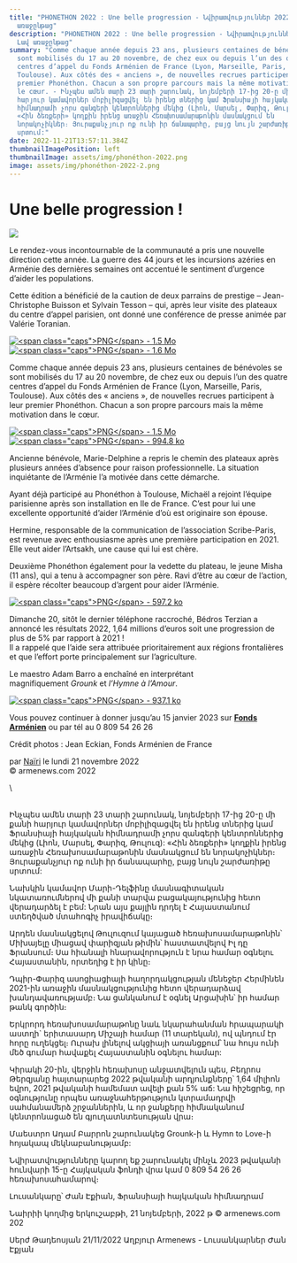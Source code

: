 ```yaml
---
title: "PHONETHON 2022 : Une belle progression - Նվիրատվություններ 2022. Լավ
  առաջընթաց"
description: "PHONETHON 2022 : Une belle progression - Նվիրատվություններ 2022.
  Լավ առաջընթաց"
summary: "Comme chaque année depuis 23 ans, plusieurs centaines de bénévoles se
  sont mobilisés du 17 au 20 novembre, de chez eux ou depuis l’un des quatre
  centres d’appel du Fonds Arménien de France (Lyon, Marseille, Paris,
  Toulouse). Aux côtés des « anciens », de nouvelles recrues participent à leur
  premier Phonéthon. Chacun a son propre parcours mais la même motivation dans
  le cœur. - Ինչպես ամեն տարի 23 տարի շարունակ, նոյեմբերի 17-ից 20-ը մի քանի
  հարյուր կամավորներ մոբիլիզացվել են իրենց տներից կամ Ֆրանսիայի հայկական
  հիմնադրամի չորս զանգերի կենտրոններից մեկից (Լիոն, Մարսել, Փարիզ, Թուլուզ):
  «Հին ձեռքերի» կողքին իրենց առաջին Հեռախոսամարաթոնին մասնակցում են
  նորակոչիկներ։ Յուրաքանչյուր ոք ունի իր ճանապարհը, բայց նույն շարժառիթը
  սրտում:"
date: 2022-11-21T13:57:11.384Z
thumbnailImagePosition: left
thumbnailImage: assets/img/phonéthon-2022.png
image: assets/img/phonéthon-2022-2.png
---
```

<!--StartFragment-->

# Une belle progression !

![](https://www.armenews.com/IMG/arton98221.png)

Le rendez-vous incontournable de la communauté a pris une nouvelle direction cette année. La guerre des 44 jours et les incursions azéries en Arménie des dernières semaines ont accentué le sentiment d’urgence d’aider les populations.

Cette édition a bénéficié de la caution de deux parrains de prestige – Jean-Christophe Buisson et Sylvain Tesson – qui, après leur visite des plateaux du centre d’appel parisien, ont donné une conférence de presse animée par Valérie Toranian.

[![\<span class="caps">PNG\</span> - 1.5 Mo](https://www.armenews.com/local/cache-vignettes/L670xH450/capture_d_e_cran_2022-11-19_a_12.48.22-234b8.png?1668871068)](https://www.armenews.com/IMG/png/capture_d_e_cran_2022-11-19_a_12.48.22.png "png/capture_d_e_cran_2022-11-19_a_12.48.22.png")[![\<span class="caps">PNG\</span> - 1.6 Mo](https://www.armenews.com/local/cache-vignettes/L670xH461/capture_d_e_cran_2022-11-19_a_12.48.36-13ca2.png?1668871068)](https://www.armenews.com/IMG/png/capture_d_e_cran_2022-11-19_a_12.48.36.png "png/capture_d_e_cran_2022-11-19_a_12.48.36.png")

Comme chaque année depuis 23 ans, plusieurs centaines de bénévoles se sont mobilisés du 17 au 20 novembre, de chez eux ou depuis l’un des quatre centres d’appel du Fonds Arménien de France (Lyon, Marseille, Paris, Toulouse). Aux côtés des « anciens », de nouvelles recrues participent à leur premier Phonéthon. Chacun a son propre parcours mais la même motivation dans le cœur.

[![\<span class="caps">PNG\</span> - 1.5 Mo](https://www.armenews.com/local/cache-vignettes/L670xH453/capture_d_e_cran_2022-11-19_a_12.48.11-10932.png?1668871067)](https://www.armenews.com/IMG/png/capture_d_e_cran_2022-11-19_a_12.48.11.png "png/capture_d_e_cran_2022-11-19_a_12.48.11.png")\
[![\<span class="caps">PNG\</span> - 994.8 ko](https://www.armenews.com/local/cache-vignettes/L670xH430/lilian-363ce.png?1668975349)](https://www.armenews.com/IMG/png/lilian.png "png/lilian.png")

Ancienne bénévole, Marie-Delphine a repris le chemin des plateaux après plusieurs années d’absence pour raison professionnelle. La situation inquiétante de l’Arménie l’a motivée dans cette démarche.

Ayant déjà participé au Phonéthon à Toulouse, Michaël a rejoint l’équipe parisienne après son installation en Ile de France. C’est pour lui une excellente opportunité d’aider l’Arménie d’où est originaire son épouse.

Hermine, responsable de la communication de l’association Scribe-Paris, est revenue avec enthousiasme après une première participation en 2021. Elle veut aider l’Artsakh, une cause qui lui est chère.

Deuxième Phonéthon également pour la vedette du plateau, le jeune Misha (11 ans), qui a tenu à accompagner son père. Ravi d’être au cœur de l’action, il espère récolter beaucoup d’argent pour aider l’Arménie.

[![\<span class="caps">PNG\</span> - 597.2 ko](https://www.armenews.com/local/cache-vignettes/L551xH407/monika-97681.png?1668975349)](https://www.armenews.com/IMG/png/monika.png "png/monika.png")

Dimanche 20, sitôt le dernier téléphone raccroché, Bédros Terzian a annoncé les résultats 2022, 1,64 millions d’euros soit une progression de plus de 5% par rapport à 2021 !\
Il a rappelé que l’aide sera attribuée prioritairement aux régions frontalières et que l’effort porte principalement sur l’agriculture.

Le maestro Adam Barro a enchaîné en interprétant magnifiquement *Grounk* et *l’Hymne à l’Amour*.

[![\<span class="caps">PNG\</span> - 937.1 ko](https://www.armenews.com/local/cache-vignettes/L599xH802/maestro-bf4aa.png?1668975349)](https://www.armenews.com/IMG/png/maestro.png "png/maestro.png")

Vous pouvez continuer à donner jusqu’au 15 janvier 2023 sur **[Fonds Arménien](https://dons.fondsarmenien.org/phonethon)** ou par tél au 0 809 54 26 26

Crédit photos : Jean Eckian, Fonds Arménien de France

par [Naïri](https://www.armenews.com/spip.php?page=auteur&id_auteur=475) le lundi 21 novembre 2022\
© armenews.com 2022

<!--EndFragment-->\
\
Ինչպես ամեն տարի 23 տարի շարունակ, նոյեմբերի 17-ից 20-ը մի քանի հարյուր կամավորներ մոբիլիզացվել են իրենց տներից կամ Ֆրանսիայի հայկական հիմնադրամի չորս զանգերի կենտրոններից մեկից (Լիոն, Մարսել, Փարիզ, Թուլուզ): «Հին ձեռքերի» կողքին իրենց առաջին Հեռախոսամարաթոնին մասնակցում են նորակոչիկներ։ Յուրաքանչյուր ոք ունի իր ճանապարհը, բայց նույն շարժառիթը սրտում:

Նախկին կամավոր Մարի-Դելֆինը մասնագիտական ​​նկատառումներով մի քանի տարվա բացակայությունից հետո վերադարձել է բեմ: Նրան այս քայլին դրդել է Հայաստանում ստեղծված մտահոգիչ իրավիճակը։

Արդեն մասնակցելով Թուլուզում կայացած հեռախոսամարաթոնին՝ Միխայելը միացավ փարիզյան թիմին՝ հաստատվելով Իլ դը Ֆրանսում։ Սա հիանալի հնարավորություն է նրա համար օգնելու Հայաստանին, որտեղից է իր կինը։

Դպիր-Փարիզ ասոցիացիայի հաղորդակցության մենեջեր Հերմինեն 2021-ին առաջին մասնակցությունից հետո վերադարձավ խանդավառությամբ։ Նա ցանկանում է օգնել Արցախին՝ իր համար թանկ գործին։

Երկրորդ հեռախոսամարաթոնը նաև նկարահանման հրապարակի աստղի` երիտասարդ Միշայի համար (11 տարեկան), ով պնդում էր հորը ուղեկցել։ Ուրախ լինելով ակցիայի առանցքում՝ նա հույս ունի մեծ գումար հավաքել Հայաստանին օգնելու համար:

Կիրակի 20-ին, վերջին հեռախոսը անջատվելուն պես, Բեդրոս Թերզյանը հայտարարեց 2022 թվականի արդյունքները՝ 1,64 միլիոն եվրո, 2021 թվականի համեմատ ավելի քան 5% աճ:
Նա հիշեցրեց, որ օգնությունը որպես առաջնահերթություն կտրամադրվի սահմանամերձ շրջաններին, և որ ջանքերը հիմնականում կենտրոնացած են գյուղատնտեսության վրա։

Մաեստրո Ադամ Բարրոն շարունակեց Grounk-ի և Hymn to Love-ի հոյակապ մեկնաբանությամբ:

Նվիրատվությունները կարող եք շարունակել մինչև 2023 թվականի հունվարի 15-ը Հայկական ֆոնդի վրա կամ 0 809 54 26 26 հեռախոսահամարով։

Լուսանկարը՝ Ժան Էքիան, Ֆրանսիայի հայկական հիմնադրամ

Նաիրիի կողմից երկուշաբթի, 21 նոյեմբերի, 2022 թ
© armenews.com 202

Սերժ Թադեոսյան 21/11/2022 Աղբյուր Armenews - Լուսանկարներ Ժան Էքյան